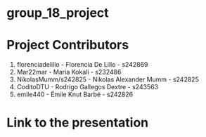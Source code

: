 # group_18_project

# Project Contributors

1. florenciadelillo - Florencia De Lillo - s242869
2. Mar22mar - Maria Kokali - s232486
3. NikolasMumm/s242825 - Nikolas Alexander Mumm - s242825
4. CoditoDTU - Rodrigo Gallegos Dextre - s243563
5. emile440 - Émile Knut Barbé - s242826 

# Link to the presentation